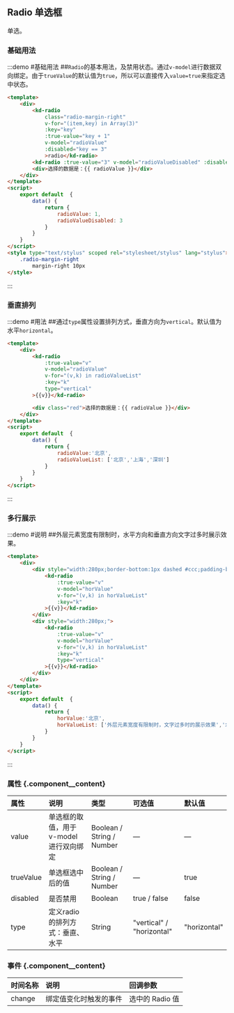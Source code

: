 ## Radio 单选框
单选。

### 基础用法

:::demo #基础用法 ##`Radio`的基本用法，及禁用状态。通过`v-model`进行数据双向绑定。由于`trueValue`的默认值为`true`，所以可以直接传入`value=true`来指定选中状态。

```html
<template>
    <div>
        <kd-radio
            class="radio-margin-right"
            v-for="(item,key) in Array(3)"
            :key="key"
            :true-value="key + 1"
            v-model="radioValue"
            :disabled="key == 3"
            >radio</kd-radio>
        <kd-radio :true-value="3" v-model="radioValueDisabled" :disabled="true">radio</kd-radio>
        <div>选择的数据是：{{ radioValue }}</div>
    </div>
</template>
<script>
    export default  {
        data() {
            return {
                radioValue: 1,
                radioValueDisabled: 3
            }
        }
    }
</script>
<style type="text/stylus" scoped rel="stylesheet/stylus" lang="stylus">
    .radio-margin-right
        margin-right 10px
</style>
```

:::

### 垂直排列

:::demo #用法 ##通过`type`属性设置排列方式，垂直方向为`vertical`。默认值为水平`horizontal`。

```html
<template>
    <div>
        <kd-radio
            :true-value="v"
            v-model="radioValue"
            v-for="(v,k) in radioValueList"
            :key="k"
            type="vertical"
        >{{v}}</kd-radio>

        <div class="red">选择的数据是：{{ radioValue }}</div>
    </div>
</template>
<script>
    export default  {
        data() {
            return {
                radioValue:'北京',
                radioValueList: ['北京','上海','深圳']
            }
        }
    }
</script>
```

:::

### 多行展示

:::demo #说明 ##外层元素宽度有限制时，水平方向和垂直方向文字过多时展示效果。

```html
<template>
    <div>
        <div style="width:280px;border-bottom:1px dashed #ccc;padding-bottom:20px">
            <kd-radio
                :true-value="v"
                v-model="horValue"
                v-for="(v,k) in horValueList"
                :key="k"
            >{{v}}</kd-radio>
        </div>
        <div style="width:280px;">
            <kd-radio
                :true-value="v"
                v-model="horValue"
                v-for="(v,k) in horValueList"
                :key="k"
                type="vertical"
            >{{v}}</kd-radio>
        </div>
    </div>
</template>
<script>
    export default  {
        data() {
            return {
                horValue:'北京',
                horValueList: ['外层元素宽度有限制时，文字过多时的展示效果','北京','上海']
            }
        }
    }
</script>
```

:::

### 属性 {.component__content}

| 属性      | 说明    | 类型      | 可选值       | 默认值   |
|:---------- |:-------- |:---------- |:-------------  |:-------- |
| value     | 单选框的取值，用于v-model进行双向绑定   | Boolean / String / Number    |  —  |    —    |
| trueValue  |   单选框选中后的值   | Boolean / String / Number  |     —     |   true    |
| disabled     | 是否禁用   | Boolean    |     true / false     |    false     |
| type  |   定义radio的排列方式：垂直、水平   | String  |     "vertical" / "horizontal"    |    "horizontal"    |

### 事件 {.component__content}

| 时间名称      | 说明    | 回调参数      |
|:---------- |:-------- |:---------- |
| change     | 绑定值变化时触发的事件   | 选中的 Radio 值   |

